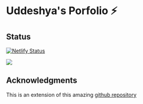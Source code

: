 # Uddeshya's Porfolio ⚡️

## Status

[![Netlify Status](https://api.netlify.com/api/v1/badges/14d14637-5f8f-4d24-bf8b-f2f2506901ab/deploy-status)](https://app.netlify.com/sites/uddeshya-singh/deploys)

<img src="https://github.com/mohitjaisal/uddeshya-portfolio/blob/master/examples/readmegif.gif"></img>

## Acknowledgments

This is an extension of this amazing [github repository](https://github.com/cobidev/simplefolio)
